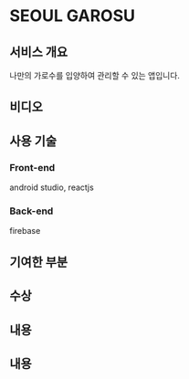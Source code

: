 # SEOUL GAROSU

## 서비스 개요

나만의 가로수를 입양하여 관리할 수 있는 앱입니다.

## 비디오

## 사용 기술

### Front-end

android studio,
reactjs

### Back-end

firebase

## 기여한 부분

## 수상

## 내용

## 내용
